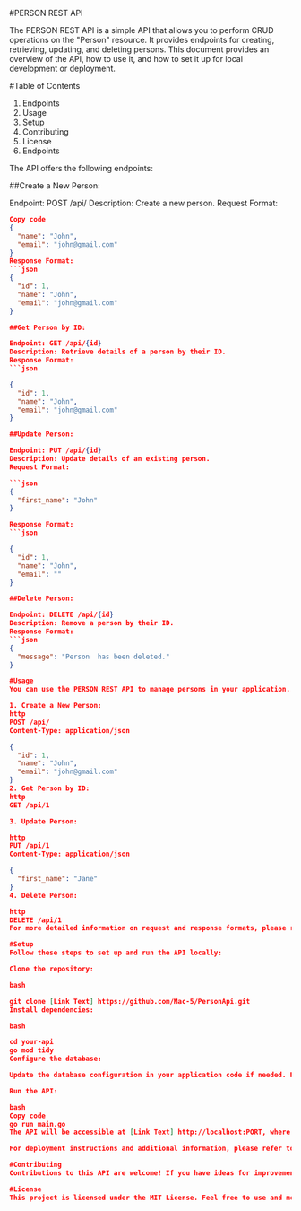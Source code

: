 #PERSON REST API

The PERSON REST API is a simple API that allows you to perform CRUD operations on the "Person" resource. It provides endpoints for creating, retrieving, updating, and deleting persons. This document provides an overview of the API, how to use it, and how to set it up for local development or deployment.

#Table of Contents
1. Endpoints
2. Usage
3. Setup
4. Contributing
5. License
6. Endpoints

The API offers the following endpoints:

##Create a New Person:

Endpoint: POST /api/
Description: Create a new person.
Request Format:

```json
Copy code
{
  "name": "John",
  "email": "john@gmail.com"
}
Response Format:
```json
{
  "id": 1,
  "name": "John",
  "email": "john@gmail.com"
}

##Get Person by ID:

Endpoint: GET /api/{id}
Description: Retrieve details of a person by their ID.
Response Format:
```json

{
  "id": 1,
  "name": "John",
  "email": "john@gmail.com"
}

##Update Person:

Endpoint: PUT /api/{id}
Description: Update details of an existing person.
Request Format:

```json
{
  "first_name": "John"
}

Response Format:
```json

{
  "id": 1,
  "name": "John",
  "email": ""
}

##Delete Person:

Endpoint: DELETE /api/{id}
Description: Remove a person by their ID.
Response Format:
```json
{
  "message": "Person  has been deleted."
}

#Usage
You can use the PERSON REST API to manage persons in your application. Below are some sample usages:

1. Create a New Person:
http
POST /api/
Content-Type: application/json

{
  "id": 1,
  "name": "John",
  "email": "john@gmail.com"
}
2. Get Person by ID:
http
GET /api/1

3. Update Person:

http
PUT /api/1
Content-Type: application/json

{
  "first_name": "Jane"
}
4. Delete Person:

http
DELETE /api/1
For more detailed information on request and response formats, please refer to the API Documentation.

#Setup
Follow these steps to set up and run the API locally:

Clone the repository:

bash

git clone [Link Text] https://github.com/Mac-5/PersonApi.git
Install dependencies:

bash

cd your-api
go mod tidy
Configure the database:

Update the database configuration in your application code if needed. Ensure that the database server is running.

Run the API:

bash
Copy code
go run main.go
The API will be accessible at [Link Text] http://localhost:PORT, where PORT is the port specified in your configuration.

For deployment instructions and additional information, please refer to the API Documentation.

#Contributing
Contributions to this API are welcome! If you have ideas for improvements or new features, please open an issue or submit a pull request.

#License
This project is licensed under the MIT License. Feel free to use and modify the code as needed.